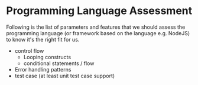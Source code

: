 # Programming Language Assessment

Following is the list of parameters and features that we should assess the programming language (or framework based on the language e.g. NodeJS) to know it's the right fit for us.

- control flow
  - Looping constructs
  - conditional statements / flow
- Error handling patterns
- test case (at least unit test case support)